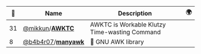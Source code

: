 |:star2: | Name | Description | 🌍|
|---|---|---|---|
|31|[@mikkun](https://github.com/mikkun)/[**AWKTC**](https://github.com/mikkun/AWKTC)|AWKTC is Workable Klutzy Time-wasting Command||
|8|[@b4b4r07](https://github.com/b4b4r07)/[**manyawk**](https://github.com/b4b4r07/manyawk)|:monkey: GNU AWK library||

